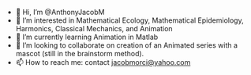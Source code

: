 - 👋 Hi, I’m @AnthonyJacobM
- 👀 I’m interested in Mathematical Ecology, Mathematical Epidemiology, Harmonics, Classical Mechanics, and Animation
- 🌱 I’m currently learning Animation in Matlab
- 💞️ I’m looking to collaborate on creation of an Animated series with a mascot (still in the brainstorm method).
- 📫 How to reach me: contact jacobmorci@yahoo.com

<!---
AnthonyJacobM/AnthonyJacobM is a ✨ special ✨ repository because its `README.md` (this file) appears on your GitHub profile.
You can click the Preview link to take a look at your changes.
--->
